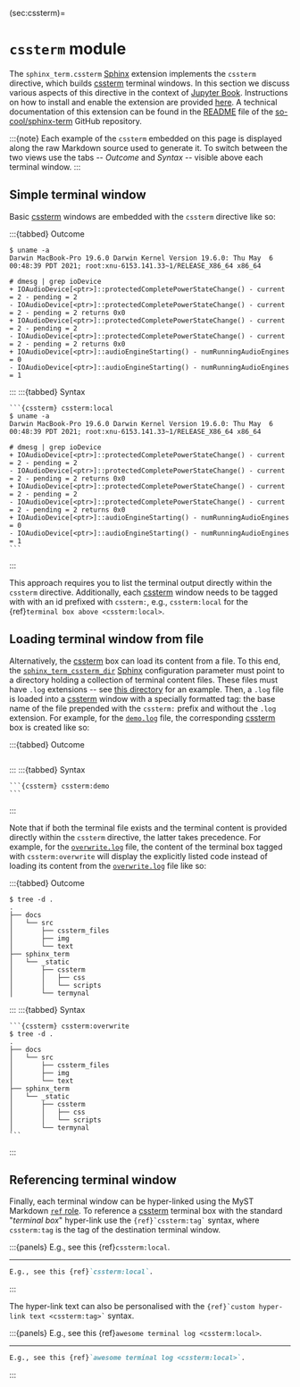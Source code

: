 (sec:cssterm)=

# `cssterm` module #

The `sphinx_term.cssterm` [Sphinx] extension implements the `cssterm`
directive, which builds [cssterm] terminal windows.
In this section we discuss various aspects of this directive in the context
of [Jupyter Book].
Instructions on how to install and enable the extension are provided
[here](sec:sphinx-term).
A technical documentation of this extension can be found in the [README] file
of the [so-cool/sphinx-term] GitHub repository.

:::{note}
Each example of the `cssterm` embedded on this page is displayed along
the raw Markdown source used to generate it.
To switch between the two views use the tabs -- *Outcome* and *Syntax* --
visible above each terminal window.
:::

## Simple terminal window ##

Basic [cssterm] windows are embedded with the `cssterm` directive like so:

:::{tabbed} Outcome
```{cssterm} cssterm:local
$ uname -a
Darwin MacBook-Pro 19.6.0 Darwin Kernel Version 19.6.0: Thu May  6 00:48:39 PDT 2021; root:xnu-6153.141.33~1/RELEASE_X86_64 x86_64

# dmesg | grep ioDevice
+ IOAudioDevice[<ptr>]::protectedCompletePowerStateChange() - current = 2 - pending = 2
- IOAudioDevice[<ptr>]::protectedCompletePowerStateChange() - current = 2 - pending = 2 returns 0x0
+ IOAudioDevice[<ptr>]::protectedCompletePowerStateChange() - current = 2 - pending = 2
- IOAudioDevice[<ptr>]::protectedCompletePowerStateChange() - current = 2 - pending = 2 returns 0x0
+ IOAudioDevice[<ptr>]::audioEngineStarting() - numRunningAudioEngines = 0
- IOAudioDevice[<ptr>]::audioEngineStarting() - numRunningAudioEngines = 1
```
:::
:::{tabbed} Syntax
````text
```{cssterm} cssterm:local
$ uname -a
Darwin MacBook-Pro 19.6.0 Darwin Kernel Version 19.6.0: Thu May  6 00:48:39 PDT 2021; root:xnu-6153.141.33~1/RELEASE_X86_64 x86_64

# dmesg | grep ioDevice
+ IOAudioDevice[<ptr>]::protectedCompletePowerStateChange() - current = 2 - pending = 2
- IOAudioDevice[<ptr>]::protectedCompletePowerStateChange() - current = 2 - pending = 2 returns 0x0
+ IOAudioDevice[<ptr>]::protectedCompletePowerStateChange() - current = 2 - pending = 2
- IOAudioDevice[<ptr>]::protectedCompletePowerStateChange() - current = 2 - pending = 2 returns 0x0
+ IOAudioDevice[<ptr>]::audioEngineStarting() - numRunningAudioEngines = 0
- IOAudioDevice[<ptr>]::audioEngineStarting() - numRunningAudioEngines = 1
```
````
:::

This approach requires you to list the terminal output directly within the
`cssterm` directive.
Additionally, each [cssterm] window needs to be tagged with with an id prefixed
with `cssterm:`, e.g., `cssterm:local` for the
{ref}`terminal box above <cssterm:local>`.

## Loading terminal window from file ##

Alternatively, the [cssterm] box can load its content from a file.
To this end, the [`sphinx_term_cssterm_dir`] [Sphinx] configuration parameter
must point to a directory holding a collection of terminal content files.
These files must have `.log` extensions -- see [this directory] for an example.
Then, a `.log` file is loaded into a [cssterm] window with a specially
formatted tag: the base name of the file prepended with the `cssterm:` prefix
and without the `.log` extension.
For example, for the [`demo.log`] file, the corresponding [cssterm] box is
created like so:

:::{tabbed} Outcome
```{cssterm} cssterm:demo
```
:::
:::{tabbed} Syntax
````text
```{cssterm} cssterm:demo
```
````
:::

Note that if both the terminal file exists and the terminal content is provided
directly within the `cssterm` directive, the latter takes precedence.
For example, for the [`overwrite.log`] file, the content of the terminal box
tagged with `cssterm:overwrite` will display the explicitly listed code instead
of loading its content from the [`overwrite.log`] file like so:

:::{tabbed} Outcome
```{cssterm} cssterm:overwrite
$ tree -d .
.
├── docs
│   └── src
│       ├── cssterm_files
│       ├── img
│       └── text
├── sphinx_term
│   └── _static
│       ├── cssterm
│       │   ├── css
│       │   └── scripts
│       └── termynal
```
:::
:::{tabbed} Syntax
````text
```{cssterm} cssterm:overwrite
$ tree -d .
.
├── docs
│   └── src
│       ├── cssterm_files
│       ├── img
│       └── text
├── sphinx_term
│   └── _static
│       ├── cssterm
│       │   ├── css
│       │   └── scripts
│       └── termynal
```
````
:::

## Referencing terminal window ##

Finally, each terminal window can be hyper-linked using the MyST Markdown
[`ref` role].
To reference a [cssterm] terminal box with the standard "*terminal box*"
hyper-link use the `` {ref}`cssterm:tag` `` syntax, where `cssterm:tag` is the
tag of the destination terminal window.

:::{panels}
E.g., see this {ref}`cssterm:local`.

---

```md
E.g., see this {ref}`cssterm:local`.
```
:::

The hyper-link text can also be personalised with the
`` {ref}`custom hyper-link text <cssterm:tag>` `` syntax.

:::{panels}
E.g., see this {ref}`awesome terminal log <cssterm:local>`.

---

```md
E.g., see this {ref}`awesome terminal log <cssterm:local>`.
```
:::

[cssterm]: https://github.com/nstephens/cssterm
[sphinx]: https://www.sphinx-doc.org/
[jupyter book]: https://jupyterbook.org/
[readme]: https://github.com/So-Cool/sphinx-term#readme
[so-cool/sphinx-term]: https://github.com/So-Cool/sphinx-term
[this directory]: https://github.com/So-Cool/sphinx-term/tree/master/docs/src/cssterm_files
[`sphinx_term_cssterm_dir`]: https://github.com/So-Cool/sphinx-term/blob/master/docs/_config.yml#L55
[`demo.log`]: https://github.com/So-Cool/sphinx-term/blob/master/docs/src/cssterm_files/demo.log
[`ref` role]: https://myst-parser.readthedocs.io/en/latest/syntax/syntax.html#targets-and-cross-referencing
[`overwrite.log`]: https://github.com/So-Cool/sphinx-term/blob/master/docs/src/cssterm_files/overwrite.log
